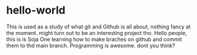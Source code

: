# hello-world
This is used as a study of what git and Github is all about, nothing fancy at the moment. might turn out to be an interesting project tho.
Hello people, this is is Soja One learning how to make braches on github and commit them to thd main branch.
Programming is awesome. dont you think?
